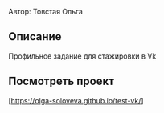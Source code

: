 Автор: Товстая Ольга

## Описание
Профильное задание для стажировки в Vk

## Посмотреть проект
[https://olga-soloveva.github.io/test-vk/]